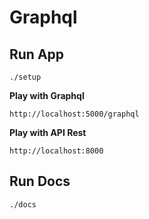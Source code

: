 # Graphql

## Run App
```
./setup
```
**Play with Graphql**
```
http://localhost:5000/graphql
```

**Play with API Rest**
```
http://localhost:8000
```
## Run Docs
```
./docs
```